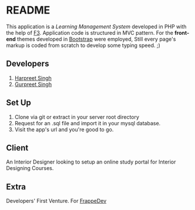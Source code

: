 # README

  This application is a *Learning Management System* developed in PHP with the help of [F3](http://www.fatfreeframework.com).
  Application code is structured in MVC pattern.
  For the **front-end** themes developed in [Bootstrap](http://getbootstrap.com) were employed, Still every page's markup is coded from scratch to develop some typing speed. ;)

Developers
----------
1. [Harpreet Singh](mailto:thesinghharpreet@gmail.com)
2. [Gurpreet Singh](mailto:gurpreet.24.chahal@gmail.com)

Set Up
------
1. Clone via git or extract in your server root directory
2. Request for an .sql file and import it in your mysql database.
3. Visit the app's url and you're good to go.

Client
------
An Interior Designer looking to setup an online study portal for Interior Designing Courses.

Extra
-----
Developers' First Venture. For [FrappeDev](http://www.frappedev.wordpress.com)
    
